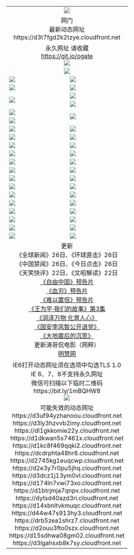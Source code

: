 ﻿<table>
  <tr></tr>
  <tr><td colspan=2 align=center><img src="https://d3t7fgd2k2tzye.cloudfront.net/Up/oGate.jpg" /></td></tr>
  <tr><td colspan=2 align=center>网门<br>最新动态网址
<br>https://d3t7fgd2k2tzye.cloudfront.net
    </td>
  </tr>
  <tr>
    <td colspan=2 align=center>永久网址 请收藏<br/><a href="https://git.io/ogate" target="_blank">https://git.io/ogate</a><br/><a href="https://d3t7fgd2k2tzye.cloudfront.net/Up/0WMGDL2.png" target="_blank"><img src="https://d3t7fgd2k2tzye.cloudfront.net/Up/0WMGD2.png"/></a></td>
    <!--td align=center>临时网址 微信用<br/><a href="https://bit.ly/1mBQHW8" target="_blank">https://bit.ly/1mBQHW8</a><br/><a href="https://d3t7fgd2k2tzye.cloudfront.net/Up/0WMGDL3.png" target="_blank"><img src="https://d3t7fgd2k2tzye.cloudfront.net/Up/0WMGD3.png"/></a></td-->
  </tr>
  <tr>
    <td colspan=2 align=center><a href="https://d3t7fgd2k2tzye.cloudfront.net/ogUP.aspx?name=0oGate.apk" target="_blank"><img src="https://d3t7fgd2k2tzye.cloudfront.net/Up/0WMAZ.jpg" /></a></td>
  </tr>
  <tr>
    <td><a href="https://d3t7fgd2k2tzye.cloudfront.net/ogNice.aspx" target="_blank"><img src="https://d3t7fgd2k2tzye.cloudfront.net/Up/0WCYY.jpg" /></a></td>
    <td><a href="https://d3t7fgd2k2tzye.cloudfront.net/onCO.aspx?ob=600%E4%BA%8B%E7%89%A9&op=%E5%A2%9E%E5%88%A0%E6%94%B9&args=WH1~%23%E7%B1%BB%E5%9E%8B6%E6%96%B0%E9%97%BB%7c%23%E7%B1%BB%E5%9E%8B6%E8%AF%84%E8%AE%BA&mode=" target="_blank"><img src="https://d3t7fgd2k2tzye.cloudfront.net/Up/0WZTT.jpg" /></a></td> 
  </tr>
  <tr>
    <td><a href="https://d3t7fgd2k2tzye.cloudfront.net/ogDY.aspx" target="_blank"><img src="https://d3t7fgd2k2tzye.cloudfront.net/Up/0FK.jpg" /></a></td>
    <td><a href="https://d3t7fgd2k2tzye.cloudfront.net/ogST.aspx" target="_blank"><img src="https://d3t7fgd2k2tzye.cloudfront.net/Up/0ST.jpg" /></a></td> 
  </tr>
  <tr>
    <td rowspan=2><a href="https://d3t7fgd2k2tzye.cloudfront.net/ogUP.aspx?name=WJ.mp4&count=480P:1" target="_blank"><img src="https://d3t7fgd2k2tzye.cloudfront.net/Up/WJ.jpg" /></a></td>
    <td><a href="https://d3t7fgd2k2tzye.cloudfront.net/ogUP.aspx?name=11DKC.mp4&count=2:4,1:16" target="_blank"><img src="https://d3t7fgd2k2tzye.cloudfront.net/Up/11DKC.jpg" /></a></td> 
  </tr>
  <tr>
    <td><a href="https://d3t7fgd2k2tzye.cloudfront.net/ogUP.aspx?name=LRSH.mp4&count=W:13,2:10" target="_blank"><img src="https://d3t7fgd2k2tzye.cloudfront.net/Up/LRSH.jpg" /></a></td>
  </tr>
  <tr>
    <td><a href="https://d3t7fgd2k2tzye.cloudfront.net/ogUP.aspx?name=JQR.mp4&count=2" target="_blank"><img src="https://d3t7fgd2k2tzye.cloudfront.net/Up/JQR.jpg" /></a></td>   
    <td rowspan=2><a href="https://d3t7fgd2k2tzye.cloudfront.net/ogUP.aspx?name=JP.mp4&count=9" target="_blank"><img src="https://d3t7fgd2k2tzye.cloudfront.net/Up/JP.jpg" /></td>
  </tr>
  <tr>
    <td><div><a href="https://d3t7fgd2k2tzye.cloudfront.net/ogUP.aspx?name=LRWS.mp4&count=7B:7,6B:44,5A:10,5B:35,4A:14,4B:19,3A:10,3B:26,2A:16,2B:21,1A:23,1B:29&current=7B:7" target="_blank"><img src="https://d3t7fgd2k2tzye.cloudfront.net/Up/LRWS.jpg" /></a></td>
  </tr>
  <tr>
    <td><a href="https://d3t7fgd2k2tzye.cloudfront.net/ogUP.aspx?name=SSZJ.mp4&count=SP:6,480P:8" target="_blank"><img src="https://d3t7fgd2k2tzye.cloudfront.net/Up/SSZJ.jpg" /></a></td>
    <td><a href="https://d3t7fgd2k2tzye.cloudfront.net/ogUP.aspx?name=WH.mp4" target="_blank"><img src="https://d3t7fgd2k2tzye.cloudfront.net/Up/WH.jpg" /></a></td>
  </tr>
  <tr>
    <td><a href="https://d3t7fgd2k2tzye.cloudfront.net/ogUP.aspx?name=ZY.mp4&count=2015:16" target="_blank"><img src="https://d3t7fgd2k2tzye.cloudfront.net/Up/ZY.jpg" /></a</td>
    <td><a href="https://d3t7fgd2k2tzye.cloudfront.net/ogUP.aspx?name=XTFY.mp4&count=B:2,A:24" target="_blank"><img src="https://d3t7fgd2k2tzye.cloudfront.net/Up/XTFY.jpg" /></a></td>
  </tr>
  <tr>
    <td><a href="https://d3t7fgd2k2tzye.cloudfront.net/ogUP.aspx?name=1LYF.mp4&count=2" target="_blank"><img src="https://d3t7fgd2k2tzye.cloudfront.net/Up/1LYF0.jpg" /></a></td>
    <td><a href="https://d3t7fgd2k2tzye.cloudfront.net/ogUP.aspx?name=1ZGC.mp4&count=6" target="_blank"><img src="https://d3t7fgd2k2tzye.cloudfront.net/Up/1ZGC0.jpg" /></a></td>
  </tr>
  <tr>
    <td><a href="https://d3t7fgd2k2tzye.cloudfront.net/ogUP.aspx?name=1ZKM.mp4&count=3&current=3" target="_blank"><img src="https://d3t7fgd2k2tzye.cloudfront.net/Up/1ZKM0.jpg" /></a></td>  
    <td><a href="https://d3t7fgd2k2tzye.cloudfront.net/ogUP.aspx?name=1WWY.mp4&count=6&current=6" target="_blank"><img src="https://d3t7fgd2k2tzye.cloudfront.net/Up/1WWY0.jpg" /></a></td>
  </tr>
  <tr>
    <td><a href="https://d3t7fgd2k2tzye.cloudfront.net/ogUP.aspx?name=10JGY.mp4&count=3" target="_blank"><img src="https://d3t7fgd2k2tzye.cloudfront.net/Up/10JGY0.jpg" /></a></td>
    <td><a href="https://d3t7fgd2k2tzye.cloudfront.net/ogUP.aspx?name=10CYS.mp4&count=2" target="_blank"><img src="https://d3t7fgd2k2tzye.cloudfront.net/Up/10CYS0.jpg" /></a></td>
  </tr>
  <tr>
    <td><a href="https://d3t7fgd2k2tzye.cloudfront.net/ogUP.aspx?name=4SQQ.mp4&count=201602:19,201601:21&current=201602:19" target="_blank"><img src="https://d3t7fgd2k2tzye.cloudfront.net/Up/4SQQ0.jpg"/></a></td>
    <td><a href="https://d3t7fgd2k2tzye.cloudfront.net/ogUP.aspx?name=4SHQ.mp4&count=201602:24,201601:28&current=201602:24" target="_blank"><img src="https://d3t7fgd2k2tzye.cloudfront.net/Up/4SHQ0.jpg"/></a></td>
  </tr>
  <tr>
    <td><a href="https://d3t7fgd2k2tzye.cloudfront.net/ogUP.aspx?name=4SZG.mp4&count=201602:19,201601:23&current=201602:19" target="_blank"><img src="https://d3t7fgd2k2tzye.cloudfront.net/Up/4SZG0.jpg"/></a></td>
    <td><a href="https://d3t7fgd2k2tzye.cloudfront.net/ogUP.aspx?name=4SDJ.mp4&count=201602A:22,201602B:6,201601A:48,201601B:6&current=201602A:22" target="_blank"><img src="https://d3t7fgd2k2tzye.cloudfront.net/Up/4SDJ0.jpg"/></a></td>
  </tr>
  <tr>
    <td><a href="https://d3t7fgd2k2tzye.cloudfront.net/ogUP.aspx?name=4CTX.mp4&count=201602:3,201601:4&current=201602:3" target="_blank"><img src="https://d3t7fgd2k2tzye.cloudfront.net/Up/4CTX0.jpg"/></a></td>
    <td><a href="https://d3t7fgd2k2tzye.cloudfront.net/ogUP.aspx?name=4CWZ.mp4&count=201602:3,201601:4&current=201602:3" target="_blank"><img src="https://d3t7fgd2k2tzye.cloudfront.net/Up/4CWZ0.jpg"/></a></td>
  </tr>
  <tr>
    <td><a href="https://d3t7fgd2k2tzye.cloudfront.net/onUP.aspx?name=https://dwsfx5awq5vcc.cloudfront.net/" target="_blank"><img src="https://d3t7fgd2k2tzye.cloudfront.net/Up/0DTW.jpg"/></a></td>
    <td><a href="https://d3t7fgd2k2tzye.cloudfront.net/onUP.aspx?name=https://d240ns8up8earz.cloudfront.net/acenter/" target="_blank"><img src="https://d3t7fgd2k2tzye.cloudfront.net/Up/0TDW.jpg" /></a></td>
  </tr>
  <tr>
    <td><a href="https://d3t7fgd2k2tzye.cloudfront.net/onUP.aspx?name=https://d4508d6vomz2p.cloudfront.net/gb/nsc413.htm" target="_blank"><img src="https://d3t7fgd2k2tzye.cloudfront.net/Up/0DJY.jpg" /></a></td>
    <td><a href="https://d3t7fgd2k2tzye.cloudfront.net/onUP.aspx?name=https://d3bxwq7vzudb5l.cloudfront.net/xtr/gb/prog204.html" target="_blank"><img src="https://d3t7fgd2k2tzye.cloudfront.net/Up/0XTR.jpg" /></a></td>
  </tr>
  <tr>
    <td><a href="https://d3t7fgd2k2tzye.cloudfront.net/onUP.aspx?name=https://d3aj00iefsmfgc.cloudfront.net/" target="_blank"><img src="https://d3t7fgd2k2tzye.cloudfront.net/Up/0MHW.jpg" /></a></td>
    <td><a href="https://d3t7fgd2k2tzye.cloudfront.net/onUP.aspx?name=https://d1lcj91uv80klr.cloudfront.net/" target="_blank"><img src="https://d3t7fgd2k2tzye.cloudfront.net/Up/0ZJW.jpg" /></a></td>
  </tr>
  <tr>
    <td><a href="https://d3t7fgd2k2tzye.cloudfront.net/ogUP.aspx?name=0FG.zip" target="_blank"><img src="https://d3t7fgd2k2tzye.cloudfront.net/Up/0FG.jpg" /></a></td>
    <td><a href="https://d3t7fgd2k2tzye.cloudfront.net/ogUP.aspx?name=0FGA.apk" target="_blank"><img src="https://d3t7fgd2k2tzye.cloudfront.net/Up/0FGA.jpg" /></a></td>
  </tr>
  <tr>
    <td><a href="https://d3t7fgd2k2tzye.cloudfront.net/ogUP.aspx?name=0U.zip" target="_blank"><img src="https://d3t7fgd2k2tzye.cloudfront.net/Up/0U.jpg" /></a></td>
    <td><a href="https://d3t7fgd2k2tzye.cloudfront.net/ogUP.aspx?name=0UA.apk" target="_blank"><img src="https://d3t7fgd2k2tzye.cloudfront.net/Up/0UA.jpg" /></a></td>
  </tr>
  <tr>
    <td><a href="https://d3t7fgd2k2tzye.cloudfront.net/ogUP.aspx?name=0iPPOTV.zip" target="_blank"><img src="https://d3t7fgd2k2tzye.cloudfront.net/Up/0iPPOTV.jpg" /></a></td>
    <td><a href="https://d3t7fgd2k2tzye.cloudfront.net/ogUP.aspx?name=0iNTD.apk" target="_blank"><img src="https://d3t7fgd2k2tzye.cloudfront.net/Up/0iNTD.jpg" /></a></td>
  </tr>
  <tr>
    <td colspan=2 align=center>更新<br>
      《全球新闻》26日、《环球直击》26日<br>
      《中国禁闻》26日、《今日点击》26日<br>
      《天笑快评》22日、《文昭解读》22日<br>
      <a href="https://d3t7fgd2k2tzye.cloudfront.net/ogUP.aspx?name=11ZYZG0.mp4" target="_blank">《自由中国》预告片</a><br>
      <a href="https://d3t7fgd2k2tzye.cloudfront.net/ogUP.aspx?name=11XR.mp4" target="_blank">《血刃》预告片</a><br>
      <a href="https://d3t7fgd2k2tzye.cloudfront.net/ogUP.aspx?name=11NYZX.mp4&count=2" target="_blank">《难以置信》预告片</a><br>
      <a href="https://d3t7fgd2k2tzye.cloudfront.net/ogUP.aspx?name=1WWY.mp4&count=6&current=6" target="_blank">《王为宇·我们的故事》第3集</a><br>
      <a href="https://d3t7fgd2k2tzye.cloudfront.net/ogUP.aspx?name=LZWW.mp4" target="_blank">《润泽万物 化育人心》</a><br>
      <a href="https://d3t7fgd2k2tzye.cloudfront.net/ogUP.aspx?name=4LFZ.mp4" target="_blank">《国安李凤智公开退党》</a><br>
      <a href="https://d3t7fgd2k2tzye.cloudfront.net/ogUP.aspx?name=4DDZHDCS.mp4" target="_blank">《大地震后的沉思》</a><br>
      更新涛哥侃电影（网粹）<br>
      <a href="https://d3t7fgd2k2tzye.cloudfront.net/onUP.aspx?name=https://www.minghui.org/" target="_blank">明慧网</a></td>
    </td>
  </tr>
  <tr>
    <td colspan=2 align=center>IE6打开动态网址须在选项中勾选TLS 1.0<br/>IE 6、7、8不支持永久网址<br/>
      微信可扫描以下临时二维码<br/>https://bit.ly/1mBQHW8<br/><a href="https://d3t7fgd2k2tzye.cloudfront.net/Up/0WMGDL3.png" target="_blank"><img src="https://d3t7fgd2k2tzye.cloudfront.net/Up/0WMGD3.png"/></a><br>
  </tr>
  <tr>
    <td colspan=2 align=center>可能失效的动态网址
<br>https://d3uf94yzhanoou.cloudfront.net
<br>https://d3ly3hzvvb2imy.cloudfront.net
<br>https://dl1gkkomie22y.cloudfront.net
<br>https://d1dkwan5s7461x.cloudfront.net
<br>https://d1kc8f469qqki2.cloudfront.net
<br>https://dcdrphta48hr8.cloudfront.net
<br>https://d2745kg1euqcwp.cloudfront.net
<br>https://d2e3y7r0pu5jhq.cloudfront.net
<br>https://d3dcz1j13ym0vl.cloudfront.net
<br>https://d174ln7vwi73xo.cloudfront.net
<br>https://d1btrjmja7qnpv.cloudfront.net
<br>https://dytsd40azd3ri.cloudfront.net
<br>https://d14xbnltvkmuqc.cloudfront.net
<br>https://d44w47s913hy3.cloudfront.net
<br>https://drb5zea1shrz7.cloudfront.net
<br>https://d2ouu3fto0szx.cloudfront.net
<br>https://d15sdhwa08gm02.cloudfront.net
<br>https://d3lgahsxb8k7sy.cloudfront.net
    </td>
  </tr>
</table>

